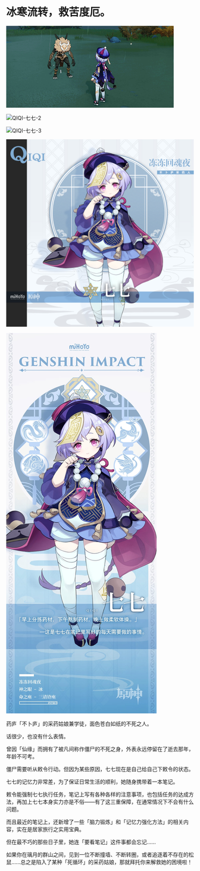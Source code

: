 # 冰寒流转，救苦度厄。

![QIQI-七七-1](./../D动图/QIQI-七七-1.gif)

![QIQI-七七-2](./../D动图/QIQI-七七-2.gif)

![QIQI-七七-3](./../D动图/QIQI-七七-3.gif)

![QIQI-七七](./../B方形卡/QIQI-七七.jpg)

![QIQI-七七](./../C立绘/QIQI-七七.jpg)

药庐「不卜庐」的采药姑娘兼学徒，面色苍白如纸的不死之人。

话很少，也没有什么表情。

曾因「仙缘」而拥有了被凡间称作僵尸的不死之身，外表永远停留在了逝去那年，年龄不可考。

僵尸需要听从敕令行动。但因为某些原因，七七现在是自己给自己下敕令的状态。

七七的记忆力非常差，为了保证日常生活的顺利，她随身携带着一本笔记。

敕令能强制七七执行任务，笔记上写有各种各样的注意事项，也包括任务的达成方法，再加上七七本身实力亦是不俗——有了这三重保障，在通常情况下不会有什么问题。

而且最近的笔记上，还新增了一些「脑力锻炼」和「记忆力强化方法」的相关内容，实在是居家旅行之实用宝典。

但在最不巧的那些日子里，她连「要看笔记」这件事都会忘记……

如果你在璃月的群山之间，见到一位不断撞墙、不断转圈，或者追逐着不存在的松鼠……总之是陷入了某种「死循环」的采药姑娘，那就拜托你来解救她的困境啦！